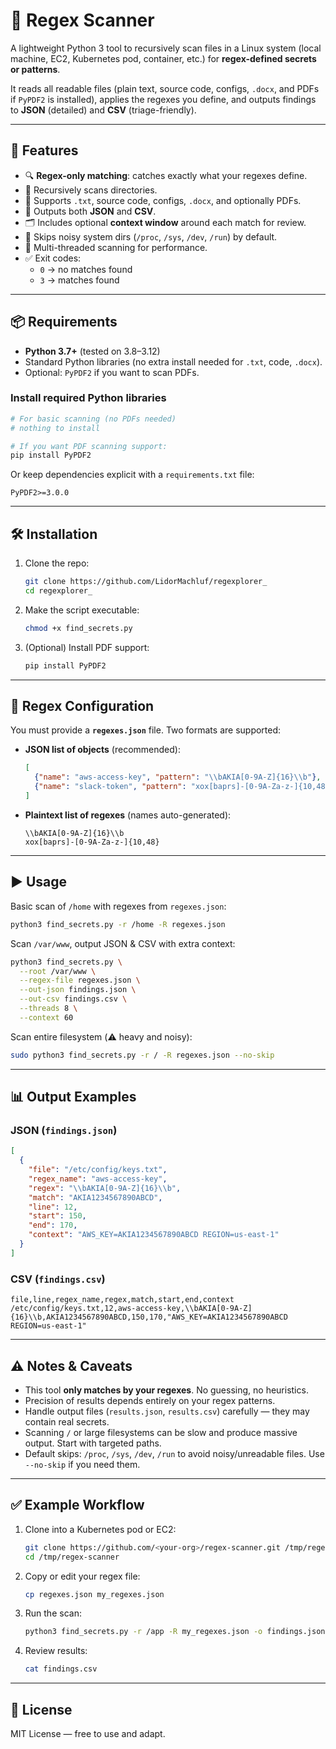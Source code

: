 # 📘 Regex Scanner

A lightweight Python 3 tool to recursively scan files in a Linux system (local machine, EC2, Kubernetes pod, container, etc.) for **regex-defined secrets or patterns**.

It reads all readable files (plain text, source code, configs, `.docx`, and PDFs if `PyPDF2` is installed), applies the regexes you define, and outputs findings to **JSON** (detailed) and **CSV** (triage-friendly).

---

## 🚀 Features

- 🔍 **Regex-only matching**: catches exactly what your regexes define.  
- 📂 Recursively scans directories.  
- 📝 Supports `.txt`, source code, configs, `.docx`, and optionally PDFs.  
- 🧾 Outputs both **JSON** and **CSV**.  
- 🗂️ Includes optional **context window** around each match for review.  
- 🚫 Skips noisy system dirs (`/proc`, `/sys`, `/dev`, `/run`) by default.  
- 🔄 Multi-threaded scanning for performance.  
- ✅ Exit codes:  
  - `0` → no matches found  
  - `3` → matches found  

---

## 📦 Requirements

- **Python 3.7+** (tested on 3.8–3.12)  
- Standard Python libraries (no extra install needed for `.txt`, code, `.docx`).  
- Optional: `PyPDF2` if you want to scan PDFs.  

### Install required Python libraries

```bash
# For basic scanning (no PDFs needed)
# nothing to install

# If you want PDF scanning support:
pip install PyPDF2
```

Or keep dependencies explicit with a `requirements.txt` file:

```
PyPDF2>=3.0.0
```

---

## 🛠️ Installation

1. Clone the repo:
   ```bash
   git clone https://github.com/LidorMachluf/regexplorer_
   cd regexplorer_
   ```

2. Make the script executable:
   ```bash
   chmod +x find_secrets.py
   ```

3. (Optional) Install PDF support:
   ```bash
   pip install PyPDF2
   ```

---

## 📄 Regex Configuration

You must provide a **`regexes.json`** file. Two formats are supported:

- **JSON list of objects** (recommended):
  ```json
  [
    {"name": "aws-access-key", "pattern": "\\bAKIA[0-9A-Z]{16}\\b"},
    {"name": "slack-token", "pattern": "xox[baprs]-[0-9A-Za-z-]{10,48}"}
  ]
  ```

- **Plaintext list of regexes** (names auto-generated):
  ```
  \\bAKIA[0-9A-Z]{16}\\b
  xox[baprs]-[0-9A-Za-z-]{10,48}
  ```

---

## ▶️ Usage

Basic scan of `/home` with regexes from `regexes.json`:

```bash
python3 find_secrets.py -r /home -R regexes.json
```

Scan `/var/www`, output JSON & CSV with extra context:

```bash
python3 find_secrets.py \
  --root /var/www \
  --regex-file regexes.json \
  --out-json findings.json \
  --out-csv findings.csv \
  --threads 8 \
  --context 60
```

Scan entire filesystem (⚠️ heavy and noisy):

```bash
sudo python3 find_secrets.py -r / -R regexes.json --no-skip
```

---

## 📊 Output Examples

### JSON (`findings.json`)
```json
[
  {
    "file": "/etc/config/keys.txt",
    "regex_name": "aws-access-key",
    "regex": "\\bAKIA[0-9A-Z]{16}\\b",
    "match": "AKIA1234567890ABCD",
    "line": 12,
    "start": 150,
    "end": 170,
    "context": "AWS_KEY=AKIA1234567890ABCD REGION=us-east-1"
  }
]
```

### CSV (`findings.csv`)
```
file,line,regex_name,regex,match,start,end,context
/etc/config/keys.txt,12,aws-access-key,\\bAKIA[0-9A-Z]{16}\\b,AKIA1234567890ABCD,150,170,"AWS_KEY=AKIA1234567890ABCD REGION=us-east-1"
```

---

## ⚠️ Notes & Caveats

- This tool **only matches by your regexes**. No guessing, no heuristics.  
- Precision of results depends entirely on your regex patterns.  
- Handle output files (`results.json`, `results.csv`) carefully — they may contain real secrets.  
- Scanning `/` or large filesystems can be slow and produce massive output. Start with targeted paths.  
- Default skips: `/proc`, `/sys`, `/dev`, `/run` to avoid noisy/unreadable files. Use `--no-skip` if you need them.  

---

## ✅ Example Workflow

1. Clone into a Kubernetes pod or EC2:
   ```bash
   git clone https://github.com/<your-org>/regex-scanner.git /tmp/regex-scanner
   cd /tmp/regex-scanner
   ```

2. Copy or edit your regex file:
   ```bash
   cp regexes.json my_regexes.json
   ```

3. Run the scan:
   ```bash
   python3 find_secrets.py -r /app -R my_regexes.json -o findings.json -c findings.csv
   ```

4. Review results:
   ```bash
   cat findings.csv
   ```

---

## 📜 License

MIT License — free to use and adapt.
